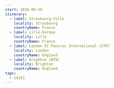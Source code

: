 ```yaml
---
start: 2016-09-19
itinerary:
  - label: Strasbourg-Ville
    locality: Strasbourg
    countryName: France
  - label: Lille-Europe
    locality: Lille
    countryName: France
  - label: London St Pancras International (STP)
    locality: London
    countryName: England
  - label: Brighton (BTN)
    locality: Brighton
    countryName: England
tags:
  - i4jE1
---
```

